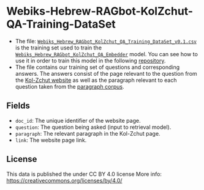 # Webiks-Hebrew-RAGbot-KolZchut-QA-Training-DataSet

* The file: [`Webiks_Hebrew_RAGbot_KolZchut_QA_Training_DataSet_v0.1.csv`](https://drive.google.com/file/d/18WE5JARjzBkBD9kCd7cTxm1-7XX4-ylG/view?usp=drive_link) is the training set used to train the [`Webiks_Hebrew_RAGbot_KolZchut_QA_Embedder`](https://drive.google.com/file/d/1eFAddJWBWDvoid-Gyn6ZT5jPwf-vNPI8/view?usp=drive_link) model. You can see how to use it in order to train this model in the following [repository](https://github.com/NNLP-IL/Webiks-Hebrew-RAGbot-Trainer). 
* The file contains our training set of questions and corresponding answers. The answers consist of the page relevant to the question from the [Kol-Zchut website](https://www.kolzchut.org.il/) as well as the paragraph relevant to each question taken from the [paragraph corpus](https://github.com/NNLP-IL/Webiks-Hebrew-RAGbot-KolZchut-Paragraph-Corpus).

## Fields
* `doc_id`: The unique identifier of the website page.
* `question`: The question being asked (input to retrieval model).
* `paragraph`: The relevant paragraph in the Kol-Zchut page.
* `link`: The website page link.
  
## License
This data is published the under CC BY 4.0 license
More info: https://creativecommons.org/licenses/by/4.0/
